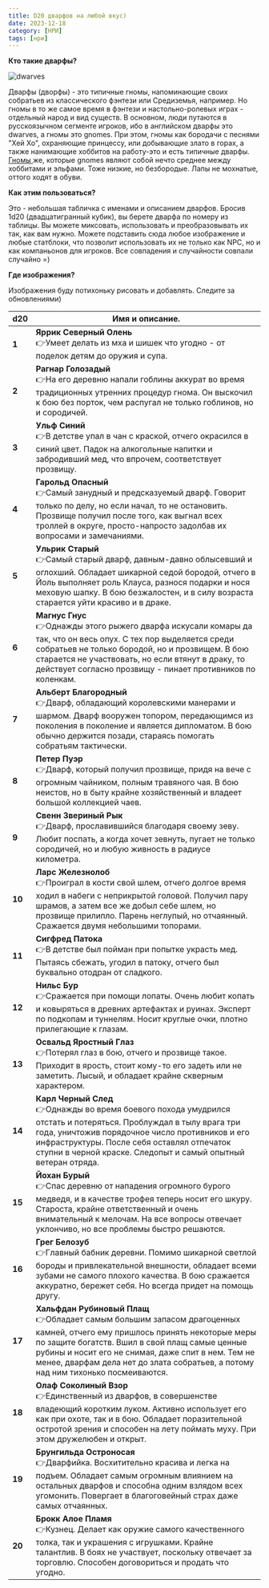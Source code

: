```yaml
---
title: D20 дварфов на любой вкус)
date: 2023-12-18
category: [НРИ]
tags: [нри]
---
```


**Кто такие дварфы?** 

![dwarves](https://i.pinimg.com/564x/5f/bc/0e/5fbc0eb7389933d71156258c9da485cb.jpg)

Дварфы (дворфы) - это типичные гномы, напоминающие своих собратьев из классического фэнтези или Средиземья, например.
Но гномы в то же самое время в фэнтези и настольно-ролевых играх - отдельный народ и вид существ. В основном, люди 
путаются в русскоязычном сегменте игроков, ибо в английском дварфы это dwarves, a гномы это gnomes. При этом, гномы
как бородачи с песнями "Хей Хо", охраняющие принцессу, или добывающие злато в горах, а также нанимающие хоббитов на работу-это
и есть типичные дварфы. [Гномы ](https://www.dndbeyond.com/races/18-gnome) же, которые gnomes являют собой нечто среднее между хоббитами и эльфами. Тоже низкие, но безбородые. 
Лапы не мохнатые, оттого ходят в обуви. 


**Как этим пользоваться?**

Это - небольшая табличка с именами и описанием дварфов. Бросив 1d20 (двадцатигранный кубик), вы берете дварфа по номеру из таблицы.  Вы можете миксовать, использовать и преобразовывать их так, как вам нужно.
Можете подставить сюда любое изображение и любые статблоки, что позволит использовать их не только как NPC, но и как
компаньонов для игроков. Все совпадения и случайности совпали случайно =) 

**Где изображения?**

Изображения буду потихоньку рисовать и добавлять. Следите за обновлениями) 

| d20    | Имя и описание.                                                                                                                                                                                                                                                                                                               |   
|--------|-------------------------------------------------------------------------------------------------------------------------------------------------------------------------------------------------------------------------------------------------------------------------------------------------------------------------------|
| **1**  | **Яррик Северный Олень**  <br/>👉Умеет делать из мха и шишек что угодно - от поделок детям до оружия и супа.                                                                                                                                                                                                                  |
| **2**  | **Рагнар Голозадый**  <br/>👉На его деревню напали гоблины аккурат во время традиционных утренних процедур гнома. Он выскочил к бою без порток, чем распугал не только гоблинов, но и сородичей.                                                                                                                              |
| **3**  | **Ульф Синий**  <br/>👉В детстве упал в чан с краской, отчего окрасился в синий цвет. Падок на алкогольные напитки и забродивший мед, что впрочем, соответствует прозвищу.                                                                                                                                                    |
| **4**  | **Гарольд Опасный**  <br/>👉Самый занудный и предсказуемый дварф. Говорит только по делу, но если начал, то не остановить. Прозвище получил после того, как выгнал всех троллей в округе, просто-напросто задолбав их вопросами и замечаниями.                                                                                |
| **5**  | **Ульрик Старый**  <br/>👉Самый старый дварф, давным-давно облысевший и оглохший. Обладает шикарной седой бородой, отчего в Йоль выполняет роль Клауса, разнося подарки и нося меховую шапку. В бою безжалостен, и в силу возраста старается уйти красиво и в драке.                                                          |
| **6**  | **Магнус Гнус**  <br/>👉Однажды этого рыжего дварфа искусали комары да так, что он весь опух. С тех пор выделяется среди собратьев не только бородой, но и прозвищем. В бою старается не участвовать, но если втянут в драку, то действует согласно прозвищу - пинает противников по коленкам.                                |
| **7**  | **Альберт Благородный**  <br/>👉Дварф, обладающий королевскими манерами и шармом. Дварф вооружен топором, передающимся из поколения в поколение и является дипломатом. В бою обычно держится позади, стараясь помогать собратьям тактически.                                                                                  |
| **8**  | **Петер Пуэр**   <br/>👉Дварф, который получил прозвище, придя на вече с огромным чайником, полным травяного чая. В бою неистов, но в быту крайне хозяйственный и владеет большой коллекцией чаев.                                                                                                                            |
| **9**  | **Свенн Звериный Рык**  <br/>👉Дварф, прославившийся благодаря своему зеву. Любит поспать, а когда хочет зевнуть, пугает не только сородичей, но и любую живность в радиусе километра.                                                                                                                                        |
| **10** | **Ларс Железнолоб**  <br/>👉Проиграл в кости свой шлем, отчего долгое время ходил в набеги с неприкрытой головой. Получил пару шрамов, а затем все же добыл себе шлем, но прозвище прилипло. Парень неглупый, но отчаянный. Сражается двумя небольшими топорами.                                                              |
| **11** | **Сигфред Патока**  <br/>👉В детстве был пойман при попытке украсть мед. Пытаясь сбежать, угодил в патоку, отчего был буквально отодран от сладкого.                                                                                                                                                                          |
| **12** | **Нильс Бур**        <br/>👉Сражается при помощи лопаты. Очень любит копать и ковыряться в древних артефактах и руинах. Эксперт по подкопам и туннелям. Носит круглые очки, плотно прилегающие к глазам.                                                                                                                      |
| **13** | **Освальд Яростный Глаз**  <br/>👉Потерял глаз в бою, отчего и прозвище такое. Приходит в ярость, стоит кому-то его задеть или не заметить. Лысый, и обладает крайне скверным характером.                                                                                                                                     |
| **14** | **Карл Черный След**   <br/>👉Однажды во время боевого похода умудрился отстать и потеряться. Проблуждал в тылу врага три года, уничтожив порядочное число противников и его инфраструктуры. После себя оставлял отпечаток ступни в черной краске. Следопыт и самый опытный ветеран отряда.                                   |
| **15** | **Йохан Бурый**         <br/>👉Спас деревню от нападения огромного бурого медведя, и в качестве трофея теперь носит его шкуру. Староста, крайне ответственный и очень внимательный к мелочам. На все вопросы отвечает уклончиво, но все проблемы быстро решаются.                                                             |
| **16** | **Грег Белозуб**         <br/>👉Главный бабник деревни. Помимо шикарной светлой бороды и привлекательной внешности, обладает всеми зубами не самого плохого качества. В бою сражается аккуратно, бережет себя. Но всегда придет на помощь другу.                                                                              |
| **17** | **Хальфдан Рубиновый Плащ**  <br/>👉Обладает самым большим запасом драгоценных камней, отчего ему пришлось принять некоторые меры по защите богатств. Вшил в свой плащ самые ценные рубины и носит его не снимая, даже спит в нем. Тем не менее, дварфам дела нет до злата собратьев, а потому над ним тихонько посмеиваются. |
| **18** | **Олаф Соколиный Взор**    <br/>👉Единственный из дварфов, в совершенстве владеющий коротким луком. Активно использует его как при охоте, так и в бою. Обладает поразительной остротой зрения и способен на лету поймать муху. При этом дружелюбен и открыт.                                                                  |
| **19** | **Брунгильда Остроносая**   <br/>👉Дварфийка. Восхитительно красива и легка на подъем. Обладает самым огромным влиянием на остальных дварфов и способна одним взлядом всех угомонить. Повергает в благоговейный страх даже самых отчаянных.                                                                                   |
| **20** | **Брокк Алое Пламя**         <br/>👉Кузнец. Делает как оружие самого качественного толка, так и украшения с игрушками. Крайне талантлив. В боях не участвует, поскольку отвечает за торговлю. Способен договориться и продать что угодно.                                                                                     |

